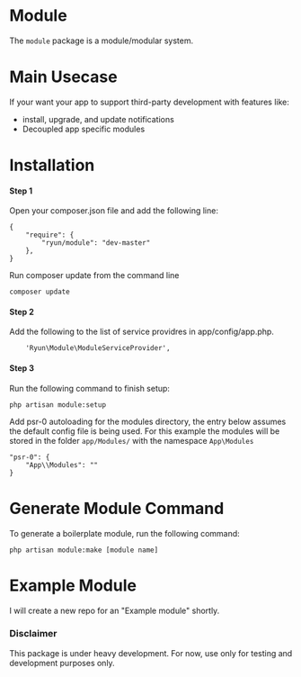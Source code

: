 Module
======
The `module` package is a module/modular system.


Main Usecase
=====
If your want your app to support third-party development with features like:
* install, upgrade, and update notifications
* Decoupled app specific modules


Installation
=====

#### Step 1
Open your composer.json file and add the following line:
```
{
    "require": {
        "ryun/module": "dev-master"
    },
}
```

Run composer update from the command line
```
composer update
```

#### Step 2
Add the following to the list of service providres in app/config/app.php.
```
	'Ryun\Module\ModuleServiceProvider',
```

#### Step 3
Run the following command to finish setup:
```
php artisan module:setup
```

Add psr-0 autoloading for the modules directory, the entry below assumes the default config file is being used.
For this example the modules will be stored in the folder `app/Modules/` with the namespace `App\Modules`

```
"psr-0": {
    "App\\Modules": ""
}
```

Generate Module Command
=====
To generate a boilerplate module, run the following command:
```
php artisan module:make [module name]
```

Example Module
=====
I will create a new repo for an "Example module" shortly.



### Disclaimer
This package is under heavy development.
For now, use only for testing and development purposes only.